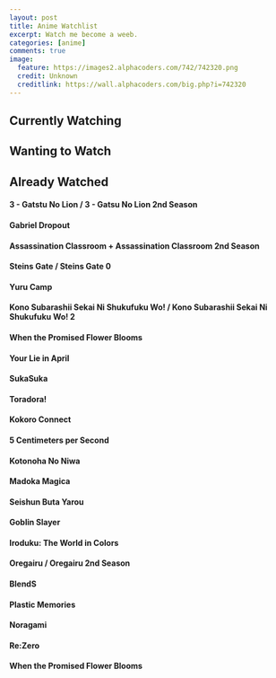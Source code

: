 ```yaml
---
layout: post
title: Anime Watchlist
excerpt: Watch me become a weeb.
categories: [anime]
comments: true
image:
  feature: https://images2.alphacoders.com/742/742320.png
  credit: Unknown
  creditlink: https://wall.alphacoders.com/big.php?i=742320
---
```


## Currently Watching
## Wanting to Watch
## Already Watched
#### 3 - Gatstu No Lion / 3 - Gatsu No Lion 2nd Season
#### Gabriel Dropout
#### Assassination Classroom + Assassination Classroom 2nd Season
#### Steins Gate / Steins Gate 0
#### Yuru Camp
#### Kono Subarashii Sekai Ni Shukufuku Wo! / Kono Subarashii Sekai Ni Shukufuku Wo! 2
#### When the Promised Flower Blooms
#### Your Lie in April 
#### SukaSuka
#### Toradora!
#### Kokoro Connect
#### 5 Centimeters per Second
#### Kotonoha No Niwa
#### Madoka Magica 
#### Seishun Buta Yarou
#### Goblin Slayer
#### Iroduku: The World in Colors
#### Oregairu / Oregairu 2nd Season
#### BlendS
#### Plastic Memories
#### Noragami
#### Re:Zero
#### When the Promised Flower Blooms